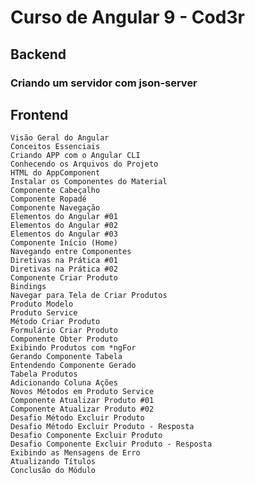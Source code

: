 # Curso de Angular 9 - Cod3r

## Backend 

### Criando um servidor com json-server

## Frontend 

	Visão Geral do Angular
	Conceitos Essenciais
	Criando APP com o Angular CLI
	Conhecendo os Arquivos do Projeto
	HTML do AppComponent
	Instalar os Componentes do Material
	Componente Cabeçalho
	Componente Ropadé
	Componente Navegação
	Elementos do Angular #01
	Elementos do Angular #02
	Elementos do Angular #03
	Componente Início (Home)
	Navegando entre Componentes
	Diretivas na Prática #01
	Diretivas na Prática #02
	Componente Criar Produto
	Bindings
	Navegar para Tela de Criar Produtos
	Produto Modelo
	Produto Service
	Método Criar Produto
	Formulário Criar Produto
	Componente Obter Produto
	Exibindo Produtos com *ngFor
	Gerando Componente Tabela
	Entendendo Componente Gerado
	Tabela Produtos
	Adicionando Coluna Ações
	Novos Métodos em Produto Service
	Componente Atualizar Produto #01
	Componente Atualizar Produto #02
	Desafio Método Excluir Produto
	Desafio Método Excluir Produto - Resposta
	Desafio Componente Excluir Produto
	Desafio Componente Excluir Produto - Resposta
	Exibindo as Mensagens de Erro
	Atualizando Títulos
	Conclusão do Módulo